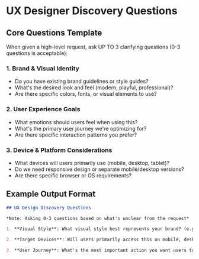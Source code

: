 # UX Designer Discovery Questions

## Core Questions Template

When given a high-level request, ask UP TO 3 clarifying questions (0-3 questions is acceptable):

### 1. Brand & Visual Identity
- Do you have existing brand guidelines or style guides?
- What's the desired look and feel (modern, playful, professional)?
- Are there specific colors, fonts, or visual elements to use?

### 2. User Experience Goals
- What emotions should users feel when using this?
- What's the primary user journey we're optimizing for?
- Are there specific interaction patterns you prefer?

### 3. Device & Platform Considerations
- What devices will users primarily use (mobile, desktop, tablet)?
- Do we need responsive design or separate mobile/desktop versions?
- Are there specific browser or OS requirements?

## Example Output Format
```markdown
## UX Design Discovery Questions

*Note: Asking 0-3 questions based on what's unclear from the request*

1. **Visual Style**: What visual style best represents your brand? (e.g., minimalist, bold, corporate, friendly)

2. **Target Devices**: Will users primarily access this on mobile, desktop, or both?

3. **User Journey**: What's the most important action you want users to complete easily?
```
